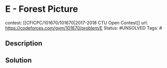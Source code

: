 # E - Forest Picture

contest: [[CFICPC/101670/101670|2017-2018 CTU Open Contest]]
url: https://codeforces.com/gym/101670/problem/E
Status: #UNSOLVED
Tags: #

## Description

## Solution


